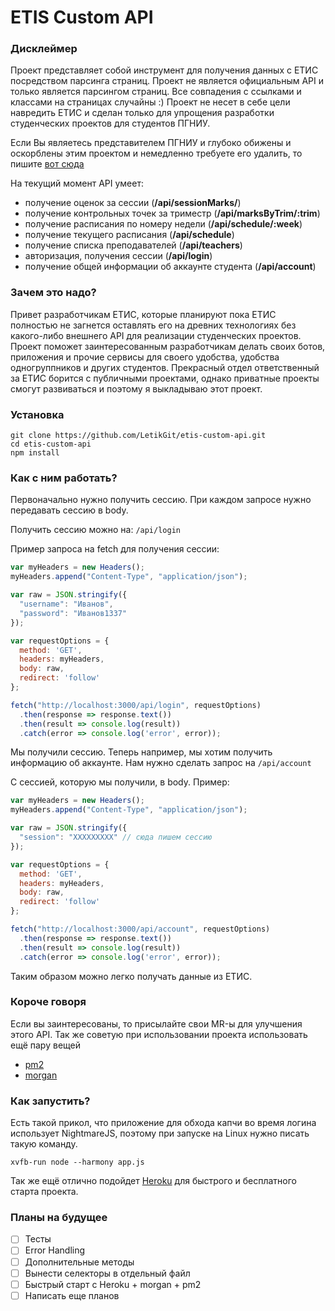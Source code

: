 # ETIS Custom API

### Дисклеймер

Проект представляет собой инструмент для получения данных с ЕТИС посредством парсинга страниц. Проект не является официальным API и только является парсингом страниц.
Все совпадения с ссылками и классами на страницах случайны :)
Проект не несет в себе цели навредить ЕТИС и сделан только для упрощения разработки студенческих проектов для студентов ПГНИУ.

Если Вы являетесь представителем ПГНИУ и глубоко обижены и оскорблены этим проектом и немедленно требуете его удалить, то пишите [вот сюда](https://vk.com/dletovaltsev)

На текущий момент API умеет:

+ получение оценок за сессии (**/api/sessionMarks/**)
+ получение контрольных точек за триместр (**/api/marksByTrim/:trim**)
+ получение расписания по номеру недели (**/api/schedule/:week**)
+ получение текущего расписания (**/api/schedule**)
+ получение списка преподавателей (**/api/teachers**)
+ авторизация, получения сессии (**/api/login**)
+ получение общей информации об аккаунте студента (**/api/account**)

### Зачем это надо?

Привет разработчикам ЕТИС, которые планируют пока ЕТИС полностью не загнется оставлять его на древних технологиях без какого-либо внешнего API для реализации студенческих проектов.
Проект поможет заинтересованным разработчикам делать своих ботов, приложения и прочие сервисы для своего удобства, удобства одногруппников и других студентов. Прекрасный отдел ответственный за ЕТИС борится с публичными проектами, однако приватные проекты смогут развиваться и поэтому я выкладываю этот проект.

### Установка

```
git clone https://github.com/LetikGit/etis-custom-api.git
cd etis-custom-api
npm install
```

### Как с ним работать?

Первоначально нужно получить сессию. При каждом запросе нужно передавать сессию в body.

Получить сессию можно на:
```/api/login```

Пример запроса на fetch для получения сессии:

```js
var myHeaders = new Headers();
myHeaders.append("Content-Type", "application/json");

var raw = JSON.stringify({
  "username": "Иванов",
  "password": "Иванов1337"
});

var requestOptions = {
  method: 'GET',
  headers: myHeaders,
  body: raw,
  redirect: 'follow'
};

fetch("http://localhost:3000/api/login", requestOptions)
  .then(response => response.text())
  .then(result => console.log(result))
  .catch(error => console.log('error', error));
```

Мы получили сессию. Теперь например, мы хотим получить информацию об аккаунте. Нам нужно сделать запрос на
```/api/account```

С сессией, которую мы получили, в body.
Пример:

```js
var myHeaders = new Headers();
myHeaders.append("Content-Type", "application/json");

var raw = JSON.stringify({
  "session": "XXXXXXXXX" // сюда пишем сессию
});

var requestOptions = {
  method: 'GET',
  headers: myHeaders,
  body: raw,
  redirect: 'follow'
};

fetch("http://localhost:3000/api/account", requestOptions)
  .then(response => response.text())
  .then(result => console.log(result))
  .catch(error => console.log('error', error));
```

Таким образом можно легко получать данные из ЕТИС. 

### Короче говоря

Если вы заинтересованы, то присылайте свои MR-ы для улучшения этого API. 
Так же советую при использовании проекта использовать ещё пару вещей

- [pm2](https://www.npmjs.com/package/pm2)
- [morgan](https://www.npmjs.com/package/morgan)

### Как запустить?

Есть такой прикол, что приложение для обхода капчи во время логина использует NightmareJS, поэтому при запуске на Linux нужно писать такую команду.

```xvfb-run node --harmony app.js```

Так же ещё отлично подойдет [Heroku](https://www.heroku.com/) для быстрого и бесплатного старта проекта.

### Планы на будущее

- [ ] Тесты
- [ ] Error Handling
- [ ] Дополнительные методы
- [ ] Вынести селекторы в отдельный файл
- [ ] Быстрый старт с Heroku + morgan + pm2
- [ ] Написать еще планов
